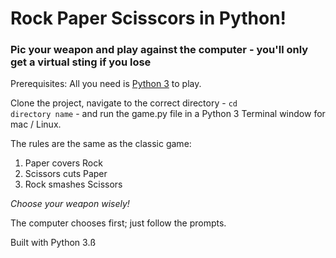 # Rock Paper Scisscors in Python!

### Pic your weapon and play against the computer - you'll only get a virtual sting if you lose 

Prerequisites: All you need is [Python 3](http://www.python.org/download/releases/3.0) to play.

Clone the project, navigate to the correct directory - <code>cd directory name</code> - and run the game.py file in a Python 3 Terminal window for mac / Linux.

The rules are the same as the classic game:
1. Paper  covers  Rock
2. Scissors  cuts  Paper
3. Rock  smashes  Scissors

*Choose your weapon wisely!*

The computer chooses first; just follow the prompts.

Built with Python 3.ß